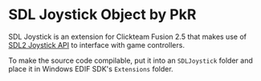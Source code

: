 # SDL Joystick Object by PkR

SDL Joystick is an extension for Clickteam Fusion 2.5 that makes use of [SDL2 Joystick API](https://www.libsdl.org/release/SDL-1.2.15/docs/html/joystick.html) to interface with game controllers.

To make the source code compilable, put it into an `SDLJoystick` folder and place it in Windows EDIF SDK's `Extensions` folder.
